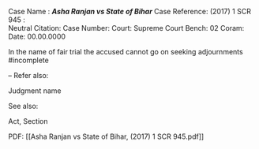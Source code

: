 Case Name : ***Asha Ranjan vs State of Bihar***
Case Reference: (2017) 1 SCR 945 :  
Neutral Citation:
Case Number: 
Court: Supreme Court
Bench: 02
Coram:
Date: 00.00.0000

In the name of fair trial the accused cannot go on seeking adjournments #incomplete 

–
Refer also:

Judgment name

See also:
 
Act, Section

PDF:
[[Asha Ranjan vs State of Bihar, (2017) 1 SCR 945.pdf]]